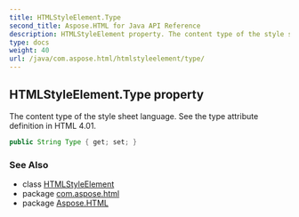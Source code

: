```yaml
---
title: HTMLStyleElement.Type
second_title: Aspose.HTML for Java API Reference
description: HTMLStyleElement property. The content type of the style sheet language. See the type attribute definition in HTML 4.01
type: docs
weight: 40
url: /java/com.aspose.html/htmlstyleelement/type/
---
```

## HTMLStyleElement.Type property

The content type of the style sheet language. See the type attribute definition in HTML 4.01.

```java
public String Type { get; set; }
```

### See Also

* class [HTMLStyleElement](../)
* package [com.aspose.html](../../htmlstyleelement/)
* package [Aspose.HTML](../../../)

